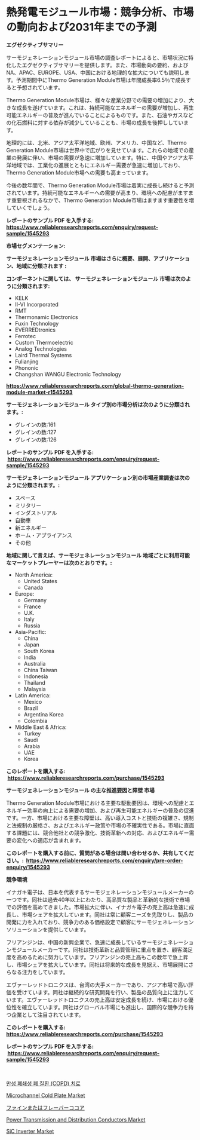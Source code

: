 <p><h1>熱発電モジュール市場：競争分析、市場の動向および2031年までの予測</h1></p><p><strong>エグゼクティブサマリー</strong></p>
<p><p>サーモジェネレーションモジュール市場の調査レポートによると、市場状況に特化したエグゼクティブサマリーを提供します。また、市場動向の要約、およびNA、APAC、EUROPE、USA、中国における地理的な拡大についても説明します。予測期間中にThermo Generation Module市場は年間成長率6.5％で成長すると予想されています。</p><p>Thermo Generation Module市場は、様々な産業分野での需要の増加により、大きな成長を遂げています。これは、持続可能なエネルギーの需要が増加し、再生可能エネルギーの普及が進んでいることによるものです。また、石油やガスなどの化石燃料に対する依存が減少していることも、市場の成長を後押ししています。</p><p>地理的には、北米、アジア太平洋地域、欧州、アメリカ、中国など、Thermo Generation Module市場は世界中で広がりを見せています。これらの地域での産業の発展に伴い、市場の需要が急速に増加しています。特に、中国やアジア太平洋地域では、工業化の進展とともにエネルギー需要が急速に増加しており、Thermo Generation Module市場への需要も高まっています。</p><p>今後の数年間で、Thermo Generation Module市場は着実に成長し続けると予測されています。持続可能なエネルギーへの需要が高まり、環境への配慮がますます重要視されるなかで、Thermo Generation Module市場はますます重要性を増していくでしょう。</p></p>
<p><strong>レポートのサンプル PDF を入手する: <a href="https://www.reliableresearchreports.com/enquiry/request-sample/1545293">https://www.reliableresearchreports.com/enquiry/request-sample/1545293</a></strong></p>
<p><strong>市場セグメンテーション:</strong></p>
<p><strong> サーモジェネレーションモジュール 市場はさらに概要、展開、アプリケーション、地域に分類されます :</strong></p>
<p><strong>コンポーネントに関しては、 サーモジェネレーションモジュール 市場は次のように分類されます: &nbsp;</strong></p>
<p><ul><li>KELK</li><li>II-VI Incorporated</li><li>RMT</li><li>Thermonamic Electronics</li><li>Fuxin Technology</li><li>EVERREDtronics</li><li>Ferrotec</li><li>Custom Thermoelectric</li><li>Analog Technologies</li><li>Laird Thermal Systems</li><li>Fulianjing</li><li>Phononic</li><li>Changshan WANGU Electronic Technology</li></ul></p>
<p><strong><a href="https://www.reliableresearchreports.com/global-thermo-generation-module-market-r1545293">https://www.reliableresearchreports.com/global-thermo-generation-module-market-r1545293</a></strong></p>
<p><strong> サーモジェネレーションモジュール タイプ別の市場分析は次のように分類されます。:</strong></p>
<p><ul><li>グレインの数:161</li><li>グレインの数:127</li><li>グレインの数:126</li></ul></p>
<p><strong>レポートのサンプル PDF を入手する: &nbsp;<a href="https://www.reliableresearchreports.com/enquiry/request-sample/1545293">https://www.reliableresearchreports.com/enquiry/request-sample/1545293</a></strong></p>
<p><strong> サーモジェネレーションモジュール アプリケーション別の市場産業調査は次のように分類されます。:</strong></p>
<p><ul><li>スペース</li><li>ミリタリー</li><li>インダストリアル</li><li>自動車</li><li>新エネルギー</li><li>ホーム・アプライアンス</li><li>その他</li></ul></p>
<p><strong>地域に関して言えば、サーモジェネレーションモジュール 地域ごとに利用可能なマーケットプレーヤーは次のとおりです。:</strong></p>
<p><ul>
    <li>
        North America:
        <ul>
            <li>United States</li>
            <li>Canada</li>
        </ul>
    </li>
    <li>
        Europe:
        <ul>
            <li>Germany</li>
            <li>France</li>
            <li>U.K.</li>
            <li>Italy</li>
            <li>Russia</li>
        </ul>
    </li>
    <li>
        Asia-Pacific:
        <ul>
            <li>China</li>
            <li>Japan</li>
            <li>South Korea</li>
            <li>India</li>
            <li>Australia</li>
            <li>China Taiwan</li>
            <li>Indonesia</li>
            <li>Thailand</li>
            <li>Malaysia</li>
        </ul>
    </li>
    <li>
        Latin America:
        <ul>
            <li>Mexico</li>
            <li>Brazil</li>
            <li>Argentina Korea</li>
            <li>Colombia</li>
        </ul>
    </li>
    <li>
        Middle East & Africa:
        <ul>
            <li>Turkey</li>
            <li>Saudi</li>
            <li>Arabia</li>
            <li>UAE</li>
            <li>Korea</li>
        </ul>
    </li>
    </ul></p>
<p><strong>このレポートを購入する: &nbsp;<a href="https://www.reliableresearchreports.com/purchase/1545293">https://www.reliableresearchreports.com/purchase/1545293</a></strong></p>
<p><strong>サーモジェネレーションモジュール の主な推進要因と障壁 市場</strong></p>
<p><p>Thermo Generation Module市場における主要な駆動要因は、環境への配慮とエネルギー効率の向上による需要の増加、および再生可能エネルギーの普及の促進です。一方、市場における主要な障壁は、高い導入コストと技術の複雑さ、規制と法規制の厳格さ、およびエネルギー政策や市場の不確実性である。市場に直面する課題には、競合他社との競争激化、技術革新への対応、およびエネルギー需要の変化への適応が含まれます。</p></p>
<p><strong>このレポートを購入する前に、質問がある場合は問い合わせるか、共有してください。:&nbsp; <a href="https://www.reliableresearchreports.com/enquiry/pre-order-enquiry/1545293">https://www.reliableresearchreports.com/enquiry/pre-order-enquiry/1545293</a></strong></p>
<p><strong>競争環境</strong></p>
<p><p>イナガキ電子は、日本を代表するサーモジェネレーションモジュールメーカーの一つです。同社は過去40年以上にわたり、高品質な製品と革新的な技術で市場での評価を高めてきました。市場拡大に伴い、イナガキ電子の売上高は急速に成長し、市場シェアを拡大しています。同社は常に顧客ニーズを先取りし、製品の開発に力を入れており、競争力のある価格設定で顧客にサーモジェネレーションソリューションを提供しています。</p><p>フリアンジンは、中国の新興企業で、急速に成長しているサーモジェネレーションモジュールメーカーです。同社は技術革新と品質管理に重点を置き、顧客満足度を高めるために努力しています。フリアンジンの売上高もこの数年で急上昇し、市場シェアを拡大しています。同社は将来的な成長を見据え、市場展開にさらなる注力をしています。</p><p>エヴァーレッドトロニクスは、台湾の大手メーカーであり、アジア市場で高い評価を受けています。同社は継続的な研究開発を行い、製品の品質向上に注力しています。エヴァーレッドトロニクスの売上高は安定成長を続け、市場における優位性を確立しています。同社はグローバル市場にも進出し、国際的な競争力を持つ企業として注目されています。</p></p>
<p><strong>このレポートを購入する: &nbsp; <a href="https://www.reliableresearchreports.com/purchase/1545293">https://www.reliableresearchreports.com/purchase/1545293</a></strong></p>
<p><strong>レポートのサンプル PDF を入手する: &nbsp;<a href="https://www.reliableresearchreports.com/enquiry/request-sample/1545293">https://www.reliableresearchreports.com/enquiry/request-sample/1545293</a></strong><strong></strong></p>
<p>&nbsp;</p>
<p><p><a href="https://github.com/erwindropdead54/Market-Research-Report-List-1/blob/main/338134383310.md">만성 폐쇄성 폐 질환 (COPD) 치료</a></p><p><a href="https://issuu.com/reportprime-2/docs/microchannel-cold-plate-market-size-2030.pptx">Microchannel Cold Plate Market</a></p><p><a href="https://github.com/LeoraEber/Market-Research-Report-List-1/blob/main/116509090870.md">ファインまたはフレーバーココア</a></p><p><a href="https://github.com/mabutironaldo/Market-Research-Report-List-4/blob/main/power-transmission-and-distribution-conductors-market.md">Power Transmission and Distribution Conductors Market</a></p><p><a href="https://issuu.com/reportprime-2/docs/sic-inverter-market-size-2030.pptx">SiC Inverter Market</a></p></p>